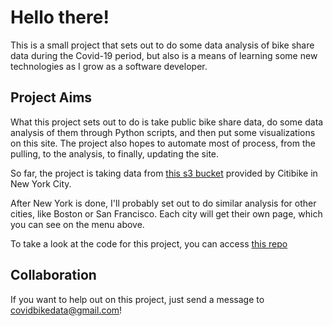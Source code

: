 # Hello there!

This is a small project that sets out to do some data analysis of bike share data during the Covid-19 period, but also is a means of learning some new technologies as I grow as a software developer. 

## Project Aims

What this project sets out to do is take public bike share data, do some data analysis of them through Python scripts, and then put some visualizations on this site. The project also hopes to automate most of process, from the pulling, to the analysis, to finally, updating the site. 

So far, the project is taking data from [this s3 bucket](https://s3.amazonaws.com/tripdata/index.html) provided by Citibike in New York City. 

After New York is done, I'll probably set out to do similar analysis for other cities, like Boston or San Francisco. Each city will get their own page, which you can see on the menu above. 

To take a look at the code for this project, you can access [this repo](https://github.com/ohnickmoy)

## Collaboration 

If you want to help out on this project, just send a message to [covidbikedata@gmail.com](mailto:covidbikedata@gmail.com)!
